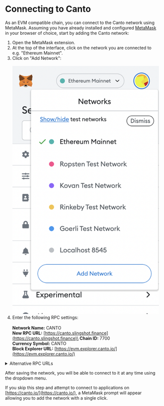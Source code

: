 # Connecting to Canto

As an EVM compatible chain, you can connect to the Canto network using MetaMask. Assuming you have already installed and configured [MetaMask](https://metamask.io/) in your browser of choice, start by adding the Canto network:

1. Open the MetaMask extension.
2. At the top of the interface, click on the network you are connected to e.g. "Ethereum Mainnet".
3. Click on "Add Network":\
   \
   <img src="../.gitbook/assets/Screenshot 2022-08-05 at 17.55.05.png" alt="" data-size="original">
4. Enter the following RPC settings:\
   \
   **Network Name:** CANTO\
   **New RPC URL:** [https://canto.slingshot.finance](https://canto.slingshot.finance)\
   **Chain ID:** 7700\
   **Currency Symbol:** CANTO\
   **Block Explorer URL:** [https://evm.explorer.canto.io/](https://evm.explorer.canto.io/)

<details>

<summary>Alternative RPC URLs</summary>

**Network Name:** CANTO\
**New RPC URL:** [https://canto.neobase.one](https://canto.neobase.one)\
**Chain ID:** 7700\
**Currency Symbol:** CANTO\
**Block Explorer URL:** [https://evm.explorer.canto.io/](https://evm.explorer.canto.io/)\
\
**Network Name:** CANTO\
**New RPC URL:** [https://canto.evm.chandrastation.com](https://canto.evm.chandrastation.com)\
**Chain ID:** 7700\
**Currency Symbol:** CANTO\
**Block Explorer URL:** [https://evm.explorer.canto.io/](https://evm.explorer.canto.io/)\
\
**Network Name:** CANTO\
**New RPC URL:** [https://jsonrpc.canto.nodestake.top/](https://jsonrpc.canto.nodestake.top/)\
**Chain ID:** 7700\
**Currency Symbol:** CANTO\
**Block Explorer URL:** [https://explorer.nodestake.top/canto](https://explorer.nodestake.top/canto)

</details>

After saving the network, you will be able to connect to it at any time using the dropdown menu.

If you skip this step and attempt to connect to applications on [https://canto.io/](https://canto.io/), a MetaMask prompt will appear allowing you to add the network with a single click.
